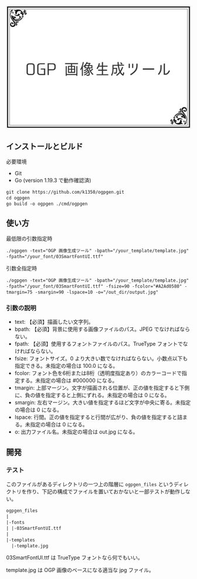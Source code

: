 ![tn](https://github.com/k1350/ogpgen/blob/main/example/outsample.jpg)
## インストールとビルド
必要環境

- Git
- Go (version 1.19.3 で動作確認済)

```
git clone https://github.com/k1350/ogpgen.git
cd ogpgen
go build -o ogpgen ./cmd/ogpgen
```

## 使い方
最低限の引数指定時
```
./ogpgen -text="OGP 画像生成ツール" -bpath="/your_template/template.jpg" -fpath="/your_font/03SmartFontUI.ttf"
```

引数全指定時
```
./ogpgen -text="OGP 画像生成ツール" -bpath="/your_template/template.jpg" -fpath="/your_font/03SmartFontUI.ttf" -fsize=90 -fcolor="#A2Ad0580" -tmargin=75 -smargin=90 -lspace=10 -o="/out_dir/output.jpg"
```

### 引数の説明
- text: 【必須】描画したい文字列。
- bpath: 【必須】背景に使用する画像ファイルのパス。JPEG でなければならない。
- fpath: 【必須】使用するフォントファイルのパス。TrueType フォントでなければならない。
- fsize: フォントサイズ。0 より大きい数でなければならない。小数点以下も指定できる。未指定の場合は 100.0 になる。
- fcolor: フォント色を6桁または8桁（透明度指定あり）のカラーコードで指定する。未指定の場合は #000000 になる。
- tmargin: 上部マージン。文字が描画される位置が、正の値を指定すると下側に、負の値を指定すると上側にずれる。未指定の場合は 0 になる。
- smargin: 左右マージン。大きい値を指定するほど文字が中央に寄る。未指定の場合は 0 になる。
- lspace: 行間。正の値を指定すると行間が広がり、負の値を指定すると詰まる。未指定の場合は 0 になる。
- o: 出力ファイル名。未指定の場合は out.jpg になる。

## 開発
### テスト
このファイルがあるディレクトリの一つ上の階層に `ogpgen_files` というディレクトリを作り、下記の構成でファイルを置いておかないと一部テストが動作しない。

```
ogpgen_files
|
|-fonts
| |-03SmartFontUI.ttf
|
|-templates
  |-template.jpg
```

03SmartFontUI.ttf は TrueType フォントなら何でもいい。

template.jpg は OGP 画像のベースになる適当な jpg ファイル。
